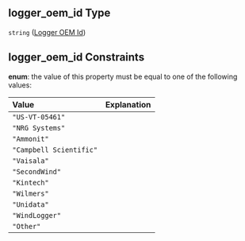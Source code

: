## logger_oem_id Type

`string` ([Logger OEM Id](iea43_wra_data_model-properties-measurement-location-measurement-location-properties-logger-configuration-logger-configuration-properties-logger-oem-id.md))

## logger_oem_id Constraints

**enum**: the value of this property must be equal to one of the following values:

| Value                   | Explanation |
| :---------------------- | ----------- |
| `"US-VT-05461"`         |             |
| `"NRG Systems"`         |             |
| `"Ammonit"`             |             |
| `"Campbell Scientific"` |             |
| `"Vaisala"`             |             |
| `"SecondWind"`          |             |
| `"Kintech"`             |             |
| `"Wilmers"`             |             |
| `"Unidata"`             |             |
| `"WindLogger"`          |             |
| `"Other"`               |             |
